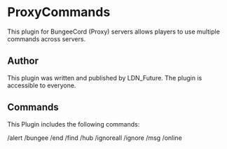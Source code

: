 # ProxyCommands

This plugin for BungeeCord (Proxy) servers allows players to use multiple commands across servers.

## Author

This plugin was written and published by LDN_Future. The plugin is accessible to everyone.

## Commands

This Plugin includes the following commands:

/alert
/bungee
/end
/find
/hub
/ignoreall
/ignore
/msg
/online
